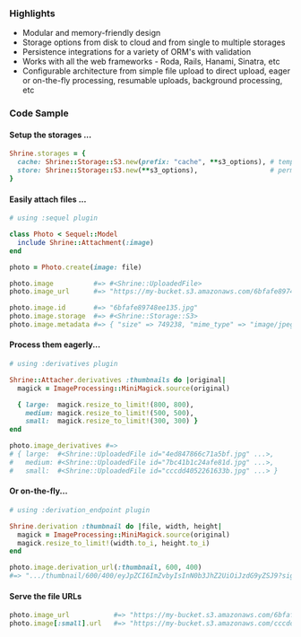 ### Highlights

* Modular and memory-friendly design
* Storage options from disk to cloud and from single to multiple storages
* Persistence integrations for a variety of ORM's with validation
* Works with all the web frameworks - Roda, Rails, Hanami, Sinatra, etc
* Configurable architecture from simple file upload to direct upload, eager or on-the-fly processing, resumable uploads, background processing, etc

### Code Sample

#### Setup the storages ...

```rb
Shrine.storages = {
  cache: Shrine::Storage::S3.new(prefix: "cache", **s3_options), # temporary
  store: Shrine::Storage::S3.new(**s3_options),                  # permanent
}
```

#### Easily attach files ...

```rb
# using :sequel plugin

class Photo < Sequel::Model
  include Shrine::Attachment(:image)
end
```
```rb
photo = Photo.create(image: file)

photo.image          #=> #<Shrine::UploadedFile>
photo.image_url      #=> "https://my-bucket.s3.amazonaws.com/6bfafe89748ee135.jpg"

photo.image.id       #=> "6bfafe89748ee135.jpg"
photo.image.storage  #=> #<Shrine::Storage::S3>
photo.image.metadata #=> { "size" => 749238, "mime_type" => "image/jpeg", "filename" => "nature.jpg" }
```

#### Process them eagerly...

```rb
# using :derivatives plugin

Shrine::Attacher.derivatives :thumbnails do |original|
  magick = ImageProcessing::MiniMagick.source(original)

  { large:  magick.resize_to_limit!(800, 800),
    medium: magick.resize_to_limit!(500, 500),
    small:  magick.resize_to_limit!(300, 300) }
end
```
```rb
photo.image_derivatives #=>
# { large:  #<Shrine::UploadedFile id="4ed847866c71a5bf.jpg" ...>,
#   medium: #<Shrine::UploadedFile id="7bc41b1c24afe81d.jpg" ...>,
#   small:  #<Shrine::UploadedFile id="cccdd4052261633b.jpg" ...> }
```

#### Or on-the-fly...

```rb
# using :derivation_endpoint plugin

Shrine.derivation :thumbnail do |file, width, height|
  magick = ImageProcessing::MiniMagick.source(original)
  magick.resize_to_limit!(width.to_i, height.to_i)
end
```
```rb
photo.image.derivation_url(:thumbnail, 600, 400)
#=> ".../thumbnail/600/400/eyJpZCI6ImZvbyIsInN0b3JhZ2UiOiJzdG9yZSJ9?signature=..."
```

#### Serve the file URLs

```rb
photo.image_url           #=> "https://my-bucket.s3.amazonaws.com/6bfafe89748ee135.jpg"
photo.image[:small].url   #=> "https://my-bucket.s3.amazonaws.com/cccdd4052261633b.jpg"
```
